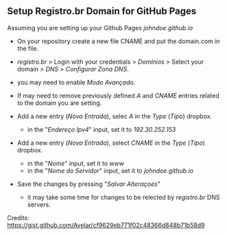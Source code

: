 ## Setup Registro.br Domain for GitHub Pages

Assuming you are setting up your Github Pages _johndoe.github.io_

* On your repository create a new file CNAME and put the domain.com in the file.

*  _registro.br_ > Login with your credentials > _Domínios_ > Select your domain > _DNS_ > _Configurar Zona DNS_.
  * you may need to enable _Modo Avançado_.

* If may need to remove previously defined _A_ and _CNAME_ entries related to the domain you are setting.

* Add a new entry (_Nova Entrada_), selec _A_ in the _Type_ (_Tipo_) dropbox.
  * in the "_Endereço Ipv4_" input, set it to _192.30.252.153_

* Add a new entry (_Nova Entrada_), select _CNAME_ in the _Type_ (_Tipo_) dropbox.
  * in the "_Nome_" input, set it to _www_
  * in the "_Nome do Servidor_" input, set it to _johndoe.github.io_

* Save the changes by pressing "_Salvar Alteraçoes_"
  * it may take some time for changes to be relected by _registro.br_ DNS servers.

Credits:
https://gist.github.com/Avelar/cf9629eb771f02c48366d848b71b58d9
